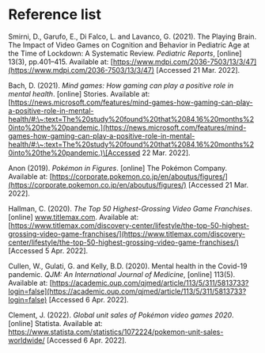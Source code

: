 # Reference list

Smirni, D., Garufo, E., Di Falco, L. and Lavanco, G. (2021). The Playing Brain. The Impact of Video Games on Cognition and Behavior in Pediatric Age at the Time of Lockdown: A Systematic Review. _Pediatric Reports_, \[online] 13(3), pp.401–415. Available at: [https://www.mdpi.com/2036-7503/13/3/47](https://www.mdpi.com/2036-7503/13/3/47) \[Accessed 21 Mar. 2022].



Bach, D. (2021). _Mind games: How gaming can play a positive role in mental health_. \[online] Stories. Available at:[https://news.microsoft.com/features/mind-games-how-gaming-can-play-a-positive-role-in-mental-health/#:\~:text=The%20study%20found%20that%2084,16%20months%20into%20the%20pandemic.](https://news.microsoft.com/features/mind-games-how-gaming-can-play-a-positive-role-in-mental-health/#:\~:text=The%20study%20found%20that%2084,16%20months%20into%20the%20pandemic.)\[Accessed 22 Mar. 2022].

Anon (2019). _Pokémon in Figures_. \[online] The Pokémon Company. Available at: [https://corporate.pokemon.co.jp/en/aboutus/figures/](https://corporate.pokemon.co.jp/en/aboutus/figures/) \[Accessed 21 Mar. 2022].



Hallman, C. (2020). _The Top 50 Highest-Grossing Video Game Franchises_. \[online] www.titlemax.com. Available at: [https://www.titlemax.com/discovery-center/lifestyle/the-top-50-highest-grossing-video-game-franchises/](https://www.titlemax.com/discovery-center/lifestyle/the-top-50-highest-grossing-video-game-franchises/) \[Accessed 5 Apr. 2022].



Cullen, W., Gulati, G. and Kelly, B.D. (2020). Mental health in the Covid-19 pandemic. _QJM: An International Journal of Medicine_, \[online] 113(5). Available at: [https://academic.oup.com/qjmed/article/113/5/311/5813733?login=false](https://academic.oup.com/qjmed/article/113/5/311/5813733?login=false) \[Accessed 6 Apr. 2022].



Clement, J. (2022). _Global unit sales of Pokémon video games 2020_. \[online] Statista. Available at: https://www.statista.com/statistics/1072224/pokemon-unit-sales-worldwide/ \[Accessed 6 Apr. 2022].
